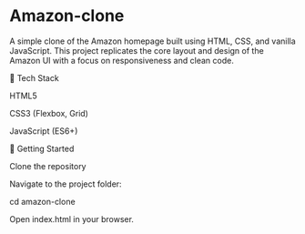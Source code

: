 # Amazon-clone
A simple clone of the Amazon homepage built using HTML, CSS, and vanilla JavaScript. This project replicates the core layout and design of the Amazon UI with a focus on responsiveness and clean code.

📁 Tech Stack

HTML5

CSS3 (Flexbox, Grid)

JavaScript (ES6+)

🚀 Getting Started

Clone the repository

Navigate to the project folder:

cd amazon-clone

Open index.html in your browser.

